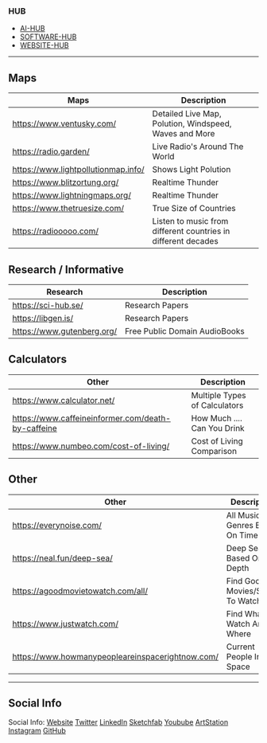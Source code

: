 ### HUB

* [AI-HUB](https://github.com/MarcelvanDuijnDev/AI-HUB)
* [SOFTWARE-HUB](https://github.com/MarcelvanDuijnDev/Software-HUB)
* [WEBSITE-HUB](https://github.com/MarcelvanDuijnDev/WEBSITE-HUB)

<hr>

## Maps

|Maps|Description|
|----|----|
|https://www.ventusky.com/|Detailed Live Map, Polution, Windspeed, Waves and More|
|https://radio.garden/|Live Radio's Around The World|
|https://www.lightpollutionmap.info/|Shows Light Polution|
|https://www.blitzortung.org/|Realtime Thunder|
|https://www.lightningmaps.org/|Realtime Thunder|
|https://www.thetruesize.com/|True Size of Countries|
|https://radiooooo.com/|Listen to music from different countries in different decades|


## Research / Informative

|Research|Description|
|----|----|
|https://sci-hub.se/|Research Papers|
|https://libgen.is/|Research Papers|
|https://www.gutenberg.org/|Free Public Domain AudioBooks|


## Calculators

|Other|Description|
|----|----|
|https://www.calculator.net/|Multiple Types of Calculators|
|https://www.caffeineinformer.com/death-by-caffeine|How Much .... Can You Drink|
|https://www.numbeo.com/cost-of-living/|Cost of Living Comparison|


## Other

|Other|Description|
|----|----|
|https://everynoise.com/|All Music Genres Based On Time|
|https://neal.fun/deep-sea/|Deep Sea Info Based On Depth|
|https://agoodmovietowatch.com/all/|Find Good Movies/Series To Watch|
|https://www.justwatch.com/|Find What to Watch And Where|
|https://www.howmanypeopleareinspacerightnow.com/|Current People In Space|

<hr>

## Social Info
Social Info: 
[Website](https://marcelvanduijndev.github.io/Website/index.html)
[Twitter](https://twitter.com/MarcelvanDuijn_)
[LinkedIn](https://www.linkedin.com/in/marcel-van-duijn/)
[Sketchfab](https://sketchfab.com/MarcelvanDuijn)
[Youbube](https://www.youtube.com/channel/UCifUu8rDfr-ljsMx8bUVGrg)
[ArtStation](https://www.artstation.com/marcelvanduijn)
[Instagram](https://www.instagram.com/marcelvanduijn_/)
[GitHub](https://github.com/MarcelvanDuijnDev)

